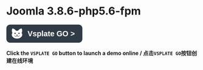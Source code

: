# Joomla 3.8.6-php5.6-fpm

<a href="https://www.vsplate.com/?docker-compose=https://github.com/vsplate/dcenvs/joomla/3.8.6-php5.6-fpm"><img alt="VSPLATE GO" src="https://raw.githubusercontent.com/vsplate/images/master/vsgo_btn.png" width="200px"></a>

**Click the `VSPLATE GO` button to launch a demo online / 点击`VSPLATE GO`按钮创建在线环境**